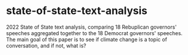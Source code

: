 # state-of-state-text-analysis
2022 State of State text analysis, comparing 18 Rebuplican governors' speeches aggregated together to the 18 Democrat governors' speeches. The main goal of this paper is to see if climate change is a topic of conversation, and if not, what is?
